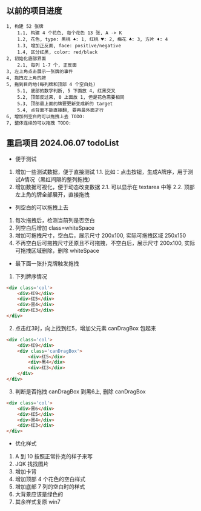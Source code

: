 ## 以前的项目进度
```
1, 构建 52 张牌
	1.1, 构建 4 个花色, 每个花色 13 张, A -> K
	1.2, 花色, type: 黑桃 ♠: 1, 红桃 ♥: 2, 梅花 ♣: 3, 方片 ♦: 4
	1.3, 增加正反面, face: positive/negative
	1.4, 区分红黑, color: red/black
2, 初始化底部界面
	2.1, 每列 1-7 个, 正反面
3, 左上角点击展示一张牌的事件
4, 拖拽左上角的牌
5, 拖到目的地(每列牌和顶部 4 个空白处)
	5.1, 底部的数字判断, 5 下面放 4, 红黑交叉
	5.2, 顶部反过来, 0 上面放 1, 但是花色需要相同
	5.3, 顶部最上面的牌要更新变成新的 target
	5.4, 点背面不能直接翻, 要再最外面才行
6, 增加列空白的可以拖拽上去 TODO:
7, 整体连续的可以拖拽 TODO:
```

## 重启项目 2024.06.07 todoList
- 便于测试
1. 增加一些测试数据，便于直接测试
	1.1. 比如：点击按钮，生成A牌序，用于测试A情况（黑红间隔的整列拖拽）
2. 增加数据可视化，便于动态改变数据
	2.1. 可以显示在 textarea 中等
	2.2. 顶部左上角的牌全部展开，直接拖拽

- 列空白的可以拖拽上去
1. 每次拖拽后，检测当前列是否空白
2. 列空白后增加 class=whiteSpace
3. 增加可拖拽尺寸，空白后，展示尺寸 200x100, 实际可拖拽区域 250x150
4. 不再空白后可拖拽尺寸还原且不可拖拽，不空白后，展示尺寸 200x100, 实际可拖拽区域删除，删除 whiteSpace

- 最下面一张扑克牌触发拖拽
1. 下列牌序情况
```html
<div class='col'>
	<div>红9</div>
	<div>红5</div>
	<div>黑4</div>
	<div>红3</div>
</div>
```
2. 点击红3时，向上找到红5，增加父元素 canDragBox 包起来
```html
<div class='col'>
	<div>红9</div>
	<div class='canDragBox'>
		<div>红5</div>
		<div>黑4</div>
		<div>红3</div>
	</div>
</div>
```
3. 判断是否拖拽 canDragBox 到黑6上, 删除 canDragBox
```html
<div class='col'>
	<div>黑6</div>
	<div>红5</div>
	<div>黑4</div>
	<div>红3</div>
</div>
```

- 优化样式
1. A 到 10 按照正常扑克的样子来写
2. JQK 找找图片
3. 增加卡背
4. 增加顶部 4 个花色的空白样式
5. 增加底部 7 列的空白时的样式
6. 大背景应该是绿色的
7. 其余样式复原 win7
